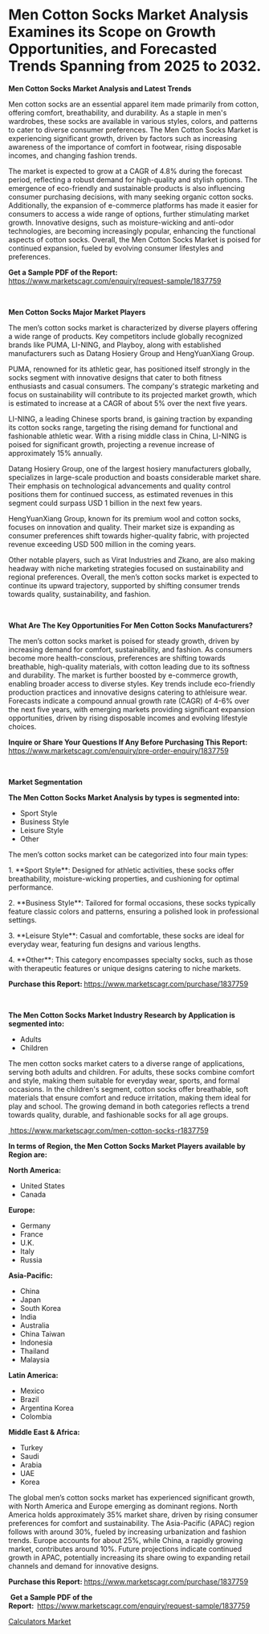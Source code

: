 <p><h1>Men Cotton Socks Market Analysis Examines its Scope on Growth Opportunities, and Forecasted Trends Spanning from 2025 to 2032.</h1></p><p><strong>Men Cotton Socks Market Analysis and Latest Trends</strong></p>
<p><p>Men cotton socks are an essential apparel item made primarily from cotton, offering comfort, breathability, and durability. As a staple in men's wardrobes, these socks are available in various styles, colors, and patterns to cater to diverse consumer preferences. The Men Cotton Socks Market is experiencing significant growth, driven by factors such as increasing awareness of the importance of comfort in footwear, rising disposable incomes, and changing fashion trends. </p><p>The market is expected to grow at a CAGR of 4.8% during the forecast period, reflecting a robust demand for high-quality and stylish options. The emergence of eco-friendly and sustainable products is also influencing consumer purchasing decisions, with many seeking organic cotton socks. Additionally, the expansion of e-commerce platforms has made it easier for consumers to access a wide range of options, further stimulating market growth. Innovative designs, such as moisture-wicking and anti-odor technologies, are becoming increasingly popular, enhancing the functional aspects of cotton socks. Overall, the Men Cotton Socks Market is poised for continued expansion, fueled by evolving consumer lifestyles and preferences.</p></p>
<p><strong>Get a Sample PDF of the Report:&nbsp;</strong> <a href="https://www.marketscagr.com/enquiry/request-sample/1837759?utm_campaign=1835&utm_medium=2&utm_source=Github&utm_content=ia&utm_term=06022025&utm_id=men-cotton-socks">https://www.marketscagr.com/enquiry/request-sample/1837759</a></p>
<p>&nbsp;</p>
<p><strong>Men Cotton Socks Major Market Players</strong></p>
<p><p>The men’s cotton socks market is characterized by diverse players offering a wide range of products. Key competitors include globally recognized brands like PUMA, LI-NING, and Playboy, along with established manufacturers such as Datang Hosiery Group and HengYuanXiang Group.</p><p>PUMA, renowned for its athletic gear, has positioned itself strongly in the socks segment with innovative designs that cater to both fitness enthusiasts and casual consumers. The company's strategic marketing and focus on sustainability will contribute to its projected market growth, which is estimated to increase at a CAGR of about 5% over the next five years.</p><p>LI-NING, a leading Chinese sports brand, is gaining traction by expanding its cotton socks range, targeting the rising demand for functional and fashionable athletic wear. With a rising middle class in China, LI-NING is poised for significant growth, projecting a revenue increase of approximately 15% annually.</p><p>Datang Hosiery Group, one of the largest hosiery manufacturers globally, specializes in large-scale production and boasts considerable market share. Their emphasis on technological advancements and quality control positions them for continued success, as estimated revenues in this segment could surpass USD 1 billion in the next few years.</p><p>HengYuanXiang Group, known for its premium wool and cotton socks, focuses on innovation and quality. Their market size is expanding as consumer preferences shift towards higher-quality fabric, with projected revenue exceeding USD 500 million in the coming years.</p><p>Other notable players, such as Virat Industries and Zkano, are also making headway with niche marketing strategies focused on sustainability and regional preferences. Overall, the men’s cotton socks market is expected to continue its upward trajectory, supported by shifting consumer trends towards quality, sustainability, and fashion.</p></p>
<p>&nbsp;</p>
<p><strong>What Are The Key Opportunities For Men Cotton Socks Manufacturers?</strong></p>
<p><p>The men’s cotton socks market is poised for steady growth, driven by increasing demand for comfort, sustainability, and fashion. As consumers become more health-conscious, preferences are shifting towards breathable, high-quality materials, with cotton leading due to its softness and durability. The market is further boosted by e-commerce growth, enabling broader access to diverse styles. Key trends include eco-friendly production practices and innovative designs catering to athleisure wear. Forecasts indicate a compound annual growth rate (CAGR) of 4-6% over the next five years, with emerging markets providing significant expansion opportunities, driven by rising disposable incomes and evolving lifestyle choices.</p></p>
<p><strong>Inquire or Share Your Questions If Any Before Purchasing This Report:</strong> <a href="https://www.marketscagr.com/enquiry/pre-order-enquiry/1837759?utm_campaign=1835&utm_medium=2&utm_source=Github&utm_content=ia&utm_term=06022025&utm_id=men-cotton-socks">https://www.marketscagr.com/enquiry/pre-order-enquiry/1837759</a></p>
<p>&nbsp;</p>
<p><strong>Market Segmentation</strong></p>
<p><strong>The Men Cotton Socks Market Analysis by types is segmented into:</strong></p>
<p><ul><li>Sport Style</li><li>Business Style</li><li>Leisure Style</li><li>Other</li></ul></p>
<p><p>The men’s cotton socks market can be categorized into four main types: </p><p>1. **Sport Style**: Designed for athletic activities, these socks offer breathability, moisture-wicking properties, and cushioning for optimal performance. </p><p>2. **Business Style**: Tailored for formal occasions, these socks typically feature classic colors and patterns, ensuring a polished look in professional settings. </p><p>3. **Leisure Style**: Casual and comfortable, these socks are ideal for everyday wear, featuring fun designs and various lengths. </p><p>4. **Other**: This category encompasses specialty socks, such as those with therapeutic features or unique designs catering to niche markets.</p></p>
<p><strong>Purchase this Report:&nbsp;</strong><a href="https://www.marketscagr.com/purchase/1837759?utm_campaign=1835&utm_medium=2&utm_source=Github&utm_content=ia&utm_term=06022025&utm_id=men-cotton-socks">https://www.marketscagr.com/purchase/1837759</a></p>
<p>&nbsp;</p>
<p><strong>The Men Cotton Socks Market Industry Research by Application is segmented into:</strong></p>
<p><ul><li>Adults</li><li>Children</li></ul></p>
<p><p>The men cotton socks market caters to a diverse range of applications, serving both adults and children. For adults, these socks combine comfort and style, making them suitable for everyday wear, sports, and formal occasions. In the children's segment, cotton socks offer breathable, soft materials that ensure comfort and reduce irritation, making them ideal for play and school. The growing demand in both categories reflects a trend towards quality, durable, and fashionable socks for all age groups.</p></p>
<p><a href="https://www.marketscagr.com/men-cotton-socks-r1837759?utm_campaign=1835&utm_medium=2&utm_source=Github&utm_content=ia&utm_term=06022025&utm_id=men-cotton-socks">&nbsp;https://www.marketscagr.com/men-cotton-socks-r1837759</a></p>
<p><strong>In terms of Region, the Men Cotton Socks Market Players available by Region are:</strong></p>
<p>
    <p> <strong> North America: </strong>
        <ul>
            <li>United States</li>
            <li>Canada</li>
        </ul>
        </p> 
    <p> <strong> Europe: </strong>
        <ul>
            <li>Germany</li>
            <li>France</li>
            <li>U.K.</li>
            <li>Italy</li>
            <li>Russia</li>
        </ul>
        </p> 
    <p> <strong> Asia-Pacific: </strong>
        <ul>
            <li>China</li>
            <li>Japan</li>
            <li>South Korea</li>
            <li>India</li>
            <li>Australia</li>
            <li>China Taiwan</li>
            <li>Indonesia</li>
            <li>Thailand</li>
            <li>Malaysia</li>
        </ul>
        </p> 
    <p> <strong> Latin America: </strong>
        <ul>
            <li>Mexico</li>
            <li>Brazil</li>
            <li>Argentina Korea</li>
            <li>Colombia</li>
        </ul>
        </p> 
    <p> <strong> Middle East & Africa: </strong>
        <ul>
            <li>Turkey</li>
            <li>Saudi</li>
            <li>Arabia</li>
            <li>UAE</li>
            <li>Korea</li>
        </ul>
    </p>
    </p>
<p><p>The global men’s cotton socks market has experienced significant growth, with North America and Europe emerging as dominant regions. North America holds approximately 35% market share, driven by rising consumer preferences for comfort and sustainability. The Asia-Pacific (APAC) region follows with around 30%, fueled by increasing urbanization and fashion trends. Europe accounts for about 25%, while China, a rapidly growing market, contributes around 10%. Future projections indicate continued growth in APAC, potentially increasing its share owing to expanding retail channels and demand for innovative designs.</p></p>
<p><strong>Purchase this Report: </strong><a href="https://www.marketscagr.com/purchase/1837759?utm_campaign=1835&utm_medium=2&utm_source=Github&utm_content=ia&utm_term=06022025&utm_id=men-cotton-socks">https://www.marketscagr.com/purchase/1837759</a></p>
<p>&nbsp;<strong>Get a Sample PDF of the Report:&nbsp;&nbsp;</strong><a href="https://www.marketscagr.com/enquiry/request-sample/1837759?utm_campaign=1835&utm_medium=2&utm_source=Github&utm_content=ia&utm_term=06022025&utm_id=men-cotton-socks">https://www.marketscagr.com/enquiry/request-sample/1837759</a></p>
<p><strong></strong></p>
<p><p><a href="https://github.com/XavierTyler76/Market-Research-Report-List-1/blob/main/calculators-market.md?utm_campaign=1835&utm_medium=2&utm_source=Github&utm_content=ia&utm_term=06022025&utm_id=men-cotton-socks">Calculators Market</a></p></p>